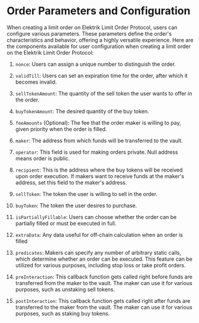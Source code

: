 # Order Parameters and Configuration

When creating a limit order on Elektrik Limit Order Protocol, users can configure various parameters. These parameters define the order's characteristics and behavior, offering a highly versatile experience. Here are the components available for user configuration when creating a limit order on the Elektrik Limit Order Protocol:

1. `nonce`: Users can assign a unique number to distinguish the order.

2. `validTill`: Users can set an expiration time for the order, after which it becomes invalid.

3. `sellTokenAmount`: The quantity of the sell token the user wants to offer in the order.

4. `buyTokenAmount`: The desired quantity of the buy token.

5. `feeAmounts` (Optional): The fee that the order maker is willing to pay, given priority when the order is filled.

6. `maker`: The address from which funds will be transferred to the vault.

7. `operator`: This field is used for making orders private. Null address means order is public.

8. `recipient`: This is the address where the buy tokens will be received upon order execution. If makers want to receive funds at the maker's address, set this field to the maker's address.

9. `sellToken`: The token the user is willing to sell in the order.

10. `buyToken`: The token the user desires to purchase.

11. `isPartiallyFillable`: Users can choose whether the order can be partially filled or must be executed in full.

12. `extraData`: Any data useful for off-chain calculation when an order is filled

13. `predicates`: Makers can specify any number of arbitrary static calls, which determine whether an order can be executed. This feature can be utilized for various purposes, including stop loss or take profit orders.

14. `preInteraction`: This callback function gets called right before funds are transferred from the maker to the vault. The maker can use it for various purposes, such as unstaking sell tokens.

15. `postInteraction`: This callback function gets called right after funds are transferred to the maker from the vault. The maker can use it for various purposes, such as staking buy tokens.
